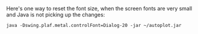 Here's one way to reset the font size, when the screen fonts are very
small and Java is not picking up the changes:

~~~~~
java -Dswing.plaf.metal.controlFont=Dialog-20 -jar ~/autoplot.jar
~~~~~



